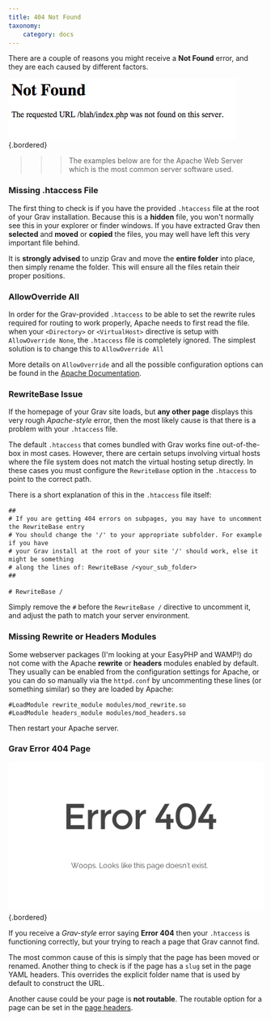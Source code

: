 ```yaml
---
title: 404 Not Found
taxonomy:
    category: docs
---
```


There are a couple of reasons you might receive a **Not Found** error, and they are each caused by different factors.

![404 Not Found](404-not-found.png) 		{.bordered}

>>> The examples below are for the Apache Web Server which is the most common server software used.

### Missing .htaccess File

The first thing to check is if you have the provided `.htaccess` file at the root of your Grav installation. Because this is a **hidden** file, you won't normally see this in your explorer or finder windows.  If you have extracted Grav then **selected** and **moved** or **copied** the files, you may well have left this very important file behind.

It is **strongly advised** to unzip Grav and move the **entire folder** into place, then simply rename the folder. This will ensure all the files retain their proper positions.

### AllowOverride All

In order for the Grav-provided `.htaccess` to be able to set the rewrite rules required for routing to work properly, Apache needs to first read the file.  when your `<Directory>` or `<VirtualHost>` directive is setup with `AllowOverride None`, the `.htaccess` file is completely ignored.  The simplest solution is to change this to `AllowOverride All`

More details on `AllowOverride` and all the possible configuration options can be found in the [Apache Documentation](http://httpd.apache.org/docs/2.4/mod/core.html#allowoverride).

### RewriteBase Issue

If the homepage of your Grav site loads, but **any other page** displays this very rough _Apache-style_ error, then the most likely cause is that there is a problem with your `.htaccess` file.

The default `.htaccess` that comes bundled with Grav works fine out-of-the-box in most cases.  However, there are certain setups involving virtual hosts where the file system does not match the virtual hosting setup directly.  In these cases you must configure the `RewriteBase` option in the `.htaccess` to point to the correct path.

There is a short explanation of this in the `.htaccess` file itself:

```
##
# If you are getting 404 errors on subpages, you may have to uncomment the RewriteBase entry
# You should change the '/' to your appropriate subfolder. For example if you have
# your Grav install at the root of your site '/' should work, else it might be something
# along the lines of: RewriteBase /<your_sub_folder>
##

# RewriteBase /
```

Simply remove the `#` before the `RewriteBase /` directive to uncomment it, and adjust the path to match your server environment.

### Missing Rewrite or Headers Modules

Some webserver packages (I'm looking at your EasyPHP and WAMP!) do not come with the Apache **rewrite** or **headers** modules enabled by default. They usually can be enabled from the configuration settings for Apache, or you can do so manually via the `httpd.conf` by uncommenting these lines (or something similar) so they are loaded by Apache:

```
#LoadModule rewrite_module modules/mod_rewrite.so
#LoadModule headers_module modules/mod_headers.so
```

Then restart your Apache server.

### Grav Error 404 Page

![404 Not Found](error-404.png) 		{.bordered}

If you receive a _Grav-style_ error saying **Error 404** then your `.htaccess` is functioning correctly, but your trying to reach a page that Grav cannot find.

The most common cause of this is simply that the page has been moved or renamed. Another thing to check is if the page has a `slug` set in the page YAML headers. This overrides the explicit folder name that is used by default to construct the URL.

Another cause could be your page is **not routable**. The routable option for a page can be set in the [page headers](../../content/headers).

